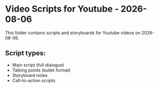 # Video Scripts for Youtube - 2026-08-06

This folder contains scripts and storyboards for Youtube videos on 2026-08-06.

## Script types:
- Main script (full dialogue)
- Talking points (bullet format)
- Storyboard notes
- Call-to-action scripts
